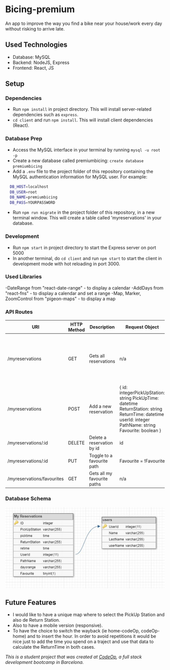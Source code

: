 # Bicing-premium

An app to improve the way you find a bike near your house/work every day without risking to arrive late.

## Used Technologies

- Database: MySQL
- Backend: NodeJS, Express
- Frontend: React, JS

## Setup

### Dependencies

- Run `npm install` in project directory. This will install server-related dependencies such as `express`.
- `cd client` and run `npm install`. This will install client dependencies (React).

### Database Prep

- Access the MySQL interface in your terminal by running `mysql -u root -p`
- Create a new database called premiumbicing: `create database premiumbicing`
- Add a `.env` file to the project folder of this repository containing the MySQL authentication information for MySQL user. For example:

```bash
  DB_HOST=localhost
  DB_USER=root
  DB_NAME=premiumbicing
  DB_PASS=YOURPASSWORD
```

- Run `npm run migrate` in the project folder of this repository, in a new terminal window. This will create a table called 'myreservations' in your database.

### Development

- Run `npm start` in project directory to start the Express server on port 5000
- In another terminal, do `cd client` and run `npm start` to start the client in development mode with hot reloading in port 3000.

### Used Libraries

-DateRange from "react-date-range" - to display a calendar
-AddDays from "react-fns" - to display a calendar and set a range
-Map, Marker, ZoomControl from "pigeon-maps" - to display a map

### API Routes

| URI                        | HTTP Method | Description                 | Request Object                                                                                                                                           | Response Object                                                                                                                                            |
| -------------------------- | ----------- | --------------------------- | -------------------------------------------------------------------------------------------------------------------------------------------------------- | ---------------------------------------------------------------------------------------------------------------------------------------------------------- |
| /myreservations            | GET         | Gets all reservations       | n/a                                                                                                                                                      | [{ id: integerPickUpStation: string PickUpTime: datetime ReturnStation: string ReturnTime: datetime userId: integer PathName: string Favourite: boolean }] |
| /myreservations            | POST        | Add a new reservation       | { id: integerPickUpStation: string PickUpTime: datetime ReturnStation: string ReturnTime: datetime userId: integer PathName: string Favourite: boolean } | n/a                                                                                                                                                        |
| /myreservations/:id        | DELETE      | Delete a reservation by id  | id                                                                                                                                                       | n/a                                                                                                                                                        |
| /myreservations/:id        | PUT         | Toggle to a favourite path  | Favourite = !Favourite                                                                                                                                   | n/a                                                                                                                                                        |
| /myreservations/favourites | GET         | Gets all my favourite paths | n/a                                                                                                                                                      |                                                                                                                                                            |

### Database Schema

![DataBase Schema](database_schema.JPG)

## Future Features

- I would like to have a unique map where to select the PickUp Station and also de Return Station.
- Also to have a mobile version (responsive).
- To have the choice to switch the wayback (ie home-codeOp, codeOp-home) and to insert the hour. In order to avoid repetitions it would be nice just to add the time you spend on a traject and use that data to calculate the ReturnTime in both cases.

_This is a student project that was created at [CodeOp](http://codeop.tech), a full stack development bootcamp in Barcelona._
